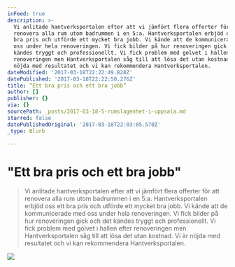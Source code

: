 ```yaml
---
inFeed: true
description: >-
  Vi anlitade hantverksportalen efter att vi jämfört flera offerter för att
  renovera alla rum utom badrummen i en 5:a. Hantverksportalen erbjöd oss ett
  bra pris och utförde ett mycket bra jobb. Vi kände att de kommunicerade med
  oss under hela renoveringen. Vi fick bilder på hur renoveringen gick och det
  kändes tryggt och professionellt. Vi fick problem med golvet i hallen efter
  renoveringen men Hantverksportalen såg till att lösa det utan kostnad. Vi är
  nöjda med resultatet och vi kan rekommendera Hantverksportalen.
dateModified: '2017-03-18T22:22:49.828Z'
datePublished: '2017-03-18T22:22:50.276Z'
title: “Ett bra pris och ett bra jobb”
author: []
publisher: {}
via: {}
sourcePath: _posts/2017-03-18-5-rumslagenhet-i-uppsala.md
starred: false
datePublishedOriginal: '2017-03-18T22:03:05.570Z'
_type: Blurb

---
```

# "Ett bra pris och ett bra jobb"

> Vi anlitade hantverksportalen efter att vi jämfört flera offerter för att renovera alla rum utom badrummen i en 5:a. Hantverksportalen erbjöd oss ett bra pris och utförde ett mycket bra jobb. Vi kände att de kommunicerade med oss under hela renoveringen. Vi fick bilder på hur renoveringen gick och det kändes tryggt och professionellt. Vi fick problem med golvet i hallen efter renoveringen men Hantverksportalen såg till att lösa det utan kostnad. Vi är nöjda med resultatet och vi kan rekommendera Hantverksportalen.

![](https://the-grid-user-content.s3-us-west-2.amazonaws.com/d8c2de6a-adf0-4921-b4d0-4b8945e085dd.jpg)